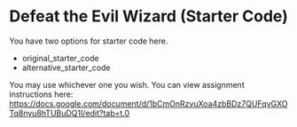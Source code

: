 # Defeat the Evil Wizard (Starter Code)

You have two options for starter code here.
- original_starter_code
- alternative_starter_code

You may use whichever one you wish.
You can view assignment instructions here: https://docs.google.com/document/d/1bCmOnRzvuXoa4zbBDz7QUFqvGXOTq8nyu8hTUBuDQ1I/edit?tab=t.0
